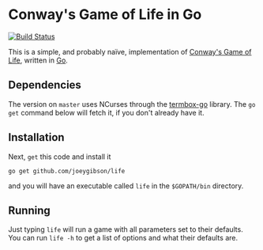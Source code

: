 # Conway's Game of Life in Go

[![Build Status](https://travis-ci.org/joeygibson/life.svg?branch=master)](https://travis-ci.org/joeygibson/life)

This is a simple, and probably naïve, implementation of [Conway's Game of Life](http://en.wikipedia.org/wiki/Conway%27s_game_of_life), written in [Go](http://golang.org/).

## Dependencies

The version on `master` uses NCurses through the [termbox-go](https://github.com/nsf/termbox-go) 
library. The `go get` command below will fetch it, if you don't already have it.

## Installation

Next, `get` this code and install it

    go get github.com/joeygibson/life

and you will have an executable called `life` in the `$GOPATH/bin` directory.

## Running

Just typing `life` will run a game with all parameters set to their defaults. You can run `life -h` to get a list of options and what their defaults are.
